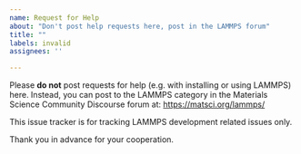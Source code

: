 ```yaml
---
name: Request for Help
about: "Don't post help requests here, post in the LAMMPS forum"
title: ""
labels: invalid
assignees: ''

---
```


Please **do not** post requests for help (e.g. with installing or using LAMMPS) here.
Instead, you can post to the LAMMPS category in the Materials Science Community
Discourse forum at: https://matsci.org/lammps/

This issue tracker is for tracking LAMMPS development related issues only.

Thank you in advance for your cooperation.
